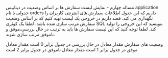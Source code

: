 مساله چهارم - نمایش لیست سفارش ها بر اساس وضعیت
در دیتابیس application جدولی با نام orders داریم که این جدول اطلاعات سفارش های اینترنتی کاربران را نگهداری می کند. قصد داریم در خروجی یک لیست تهیه کنیم که بر اساس وضعیت سفارش مرتب ‌سازی شده باشد، لطفا یک کوئری SQL بنویسید که این خروجی را تولید کند. لطفا توجه کنید که این لیست سفارش ها باید به ترتیب در حال بررسی،موفق و ناموفق مرتب سازی شوند.

وضعیت های سفارش
مقدار معادل در حال بررسی در جدول برابر 0 است
مقدار معادل موفق در جدول برابر 1 است
مقدار معادل ناموفق در جدول برابر 2 است